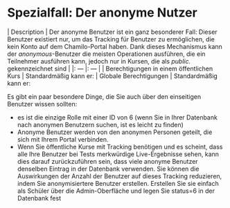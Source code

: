 # Spezialfall: Der anonyme Nutzer

| Description | Der anonyme Benutzer ist ein ganz besonderer Fall: Dieser Benutzer existiert nur, um das Tracking für Benutzer zu ermöglichen, die kein Konto auf dem Chamilo-Portal haben. Dank dieses Mechanismus kann der _anonymous_-Benutzer die meisten Operationen ausführen, die ein Teilnehmer ausführen kann, jedoch nur in Kursen, die als _public._ gekennzeichnet sind |
|: — |: — |
| Berechtigungen in einem öffentlichen Kurs | Standardmäßig kann er:
| Globale Berechtigungen | Standardmäßig kann er:

Es gibt ein paar besondere Dinge, die Sie auch über den einseitigen Benutzer wissen sollten:

* es ist die einzige Rolle mit einer ID von 6 \(wenn Sie in Ihrer Datenbank nach anonymen Benutzern suchen, ist es leicht zu finden\)
* Anonyme Benutzer werden von den anonymen Personen geteilt, die sich mit Ihrem Portal verbinden.
* Wenn Sie öffentliche Kurse mit Tracking benötigen und es scheint, dass alle Ihre Benutzer bei Tests merkwürdige Live-Ergebnisse sehen, kann dies darauf zurückzuführen sein, dass viele anonyme Benutzer denselben Eintrag in der Datenbank verwenden. Sie können die Auswirkungen der Anzahl der Benutzer auf dieses Tracking reduzieren, indem Sie anonymisiertere Benutzer erstellen. Erstellen Sie sie einfach als Schüler über die Admin-Oberfläche und legen Sie status=6 in der Datenbank fest